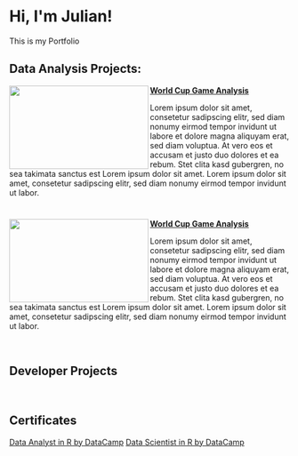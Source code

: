 # Hi, I'm Julian!

This is my Portfolio

## Data Analysis Projects:

<img align="left" width="250" height="150" src="https://www.rhsmith.umd.edu/sites/default/files/research/featured/2022/11/soccer-player.jpg"> **[World Cup Game Analysis](https://github.com/julian-u03/portfolio-data-science-r)**

Lorem ipsum dolor sit amet, consetetur sadipscing elitr, sed diam nonumy eirmod tempor invidunt ut labore et dolore magna aliquyam erat, sed diam voluptua. At vero eos et accusam et justo duo dolores et ea rebum. Stet clita kasd gubergren, no sea takimata sanctus est Lorem ipsum dolor sit amet. Lorem ipsum dolor sit amet, consetetur sadipscing elitr, sed diam nonumy eirmod tempor invidunt ut labor.

#

<img align="left" width="250" height="150" src="https://www.rhsmith.umd.edu/sites/default/files/research/featured/2022/11/soccer-player.jpg"> **[World Cup Game Analysis](https://github.com/julian-u03/portfolio-data-science-r)**

Lorem ipsum dolor sit amet, consetetur sadipscing elitr, sed diam nonumy eirmod tempor invidunt ut labore et dolore magna aliquyam erat, sed diam voluptua. At vero eos et accusam et justo duo dolores et ea rebum. Stet clita kasd gubergren, no sea takimata sanctus est Lorem ipsum dolor sit amet. Lorem ipsum dolor sit amet, consetetur sadipscing elitr, sed diam nonumy eirmod tempor invidunt ut labor.

<br />

## Developer Projects

<br />

## Certificates

[Data Analyst in R by DataCamp](https://github.com/archd3sai/Portfolio/blob/master/Certificates/CertificateOfCompletion_Tableau%20Essential%20Training%202020.1.pdf)
[Data Scientist in R by DataCamp](https://github.com/archd3sai/Portfolio/blob/master/Certificates/CertificateOfCompletion_Tableau%20Essential%20Training%202020.1.pdf)
